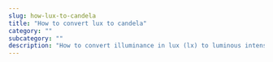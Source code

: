 ```yaml
---
slug: how-lux-to-candela
title: "How to convert lux to candela"
category: ""
subcategory: ""
description: "How to convert illuminance in lux (lx) to luminous intensity in candela (cd)."
---
```


